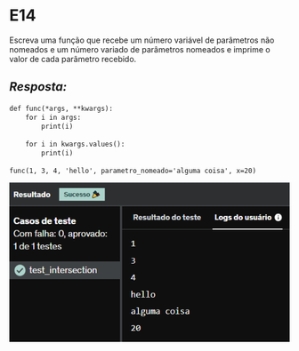 # E14
Escreva uma função que recebe um número variável de parâmetros não nomeados e um número variado de parâmetros nomeados e imprime o valor de cada parâmetro recebido.

## *Resposta:*
```
def func(*args, **kwargs):
    for i in args:
        print(i)
        
    for i in kwargs.values():
        print(i)

func(1, 3, 4, 'hello', parametro_nomeado='alguma coisa', x=20)
```

![E14](../../Evidencias/Python_1/Exercicio_14.png)